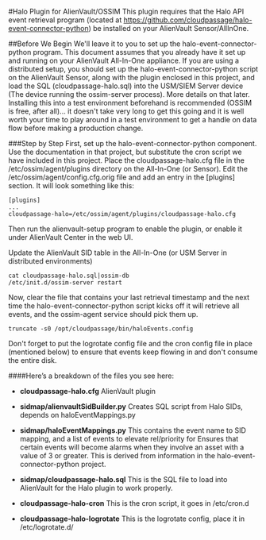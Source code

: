#Halo Plugin for AlienVault/OSSIM
This plugin requires that the Halo API event retrieval program (located at https://github.com/cloudpassage/halo-event-connector-python) be installed on your AlienVault Sensor/AllInOne. 

##Before We Begin
We'll leave it to you to set up the halo-event-connector-python program.  This document assumes that you already have it set up and running on your AlienVault All-In-One appliance.  If you are using a distributed setup, you should set up the halo-event-connector-python script on the AlienVault Sensor, along with the plugin enclosed in this project, and load the SQL (cloudpassage-halo.sql) into the USM/SIEM Server device (The device running the ossim-server process).  More details on that later.
Installing this into a test environment beforehand is recommended (OSSIM is free, after all)... it doesn't take very long to get this going and it is well worth your time to play around in a test environment to get a handle on data flow before making a production change.

###Step by Step
First, set up the halo-event-connector-python component.  Use the documentation in that project, but substitute the cron script we have included in this project.  Place the cloudpassage-halo.cfg file in the /etc/ossim/agent/plugins directory on the All-In-One (or Sensor).  Edit the /etc/ossim/agent/config.cfg.orig file and add an entry in the [plugins] section.  It will look something like this:

    [plugins]
    ...
    cloudpassage-halo=/etc/ossim/agent/plugins/cloudpassage-halo.cfg

Then run the alienvault-setup program to enable the plugin, or enable it under AlienVault Center in the web UI.

Update the AlienVault SID table in the All-In-One (or USM Server in distributed environments)

    cat cloudpassage-halo.sql|ossim-db
    /etc/init.d/ossim-server restart

Now, clear the file that contains your last retrieval timestamp and the next time the halo-event-connector-python script kicks off it will retrieve all events, and the ossim-agent service should pick them up.

    truncate -s0 /opt/cloudpassage/bin/haloEvents.config

Don't forget to put the logrotate config file and the cron config file in place (mentioned below) to ensure that events keep flowing in and don't consume the entire disk.


####Here’s a breakdown of the files you see here:

* **cloudpassage-halo.cfg**   			AlienVault plugin

* **sidmap/alienvaultSidBuilder.py**		Creates SQL script from Halo SIDs, depends on haloEventMappings.py

* **sidmap/haloEventMappings.py**		    This contains the event name to SID mapping, and a list of events to elevate rel/priority for Ensures that certain events will become alarms when they involve an asset with a value of 3 or greater.  This is derived from information in the halo-event-connector-python project.

* **sidmap/cloudpassage-halo.sql**        This is the SQL file to load into AlienVault for the Halo plugin to work properly.

* **cloudpassage-halo-cron**              This is the cron script, it goes in /etc/cron.d

* **cloudpassage-halo-logrotate**         This is the logrotate config, place it in /etc/logrotate.d/

